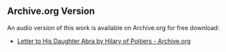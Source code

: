## Archive.org Version

An audio version of this work is available on Archive.org for free download:

* [Letter to His Daughter Abra by Hilary of Poitiers - Archive.org](https://archive.org/details/letter-to-his-daughter-abra)
